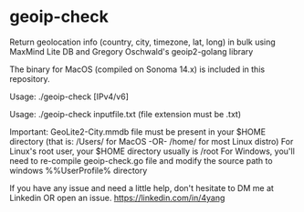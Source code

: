 # geoip-check
Return geolocation info (country, city, timezone, lat, long) in bulk using MaxMind Lite DB and Gregory Oschwald's geoip2-golang library

The binary for MacOS (compiled on Sonoma 14.x) is included in this repository.

Usage: ./geoip-check [IPv4/v6]

Usage: ./geoip-check inputfile.txt (file extension must be .txt)

Important:
GeoLite2-City.mmdb file must be present in your $HOME directory (that is: /Users/<yourusername> for MacOS  -OR-  /home/<yourusername> for most Linux distro)
For Linux's root user, your $HOME directory usually is /root
For Windows, you'll need to re-compile geoip-check.go file and modify the source path to windows %%UserProfile% directory

If you have any issue and need a little help, don't hesitate to DM me at Linkedin OR open an issue.
https://linkedin.com/in/4yang
